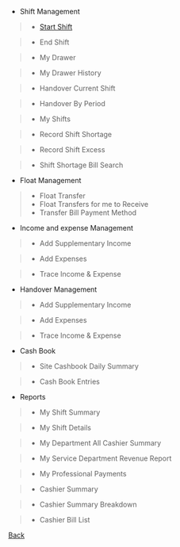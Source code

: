 * Shift Management
> * [Start Shift](https://github.com/hmislk/hmis/wiki/Start-Shift)

> * End Shift

> * My Drawer

> * My Drawer History

> * Handover Current Shift

> * Handover By Period

> * My Shifts

> * Record Shift Shortage

> * Record Shift Excess

> * Shift Shortage Bill Search

* Float Management
> * Float Transfer
> * Float Transfers for me to Receive
> * Transfer Bill Payment Method

* Income and expense Management
> * Add Supplementary Income

> * Add Expenses

> * Trace Income & Expense

* Handover Management
> * Add Supplementary Income

> * Add Expenses

> * Trace Income & Expense

* Cash Book
> * Site Cashbook Daily Summary

> * Cash Book Entries

* Reports

> * My Shift Summary

> * My Shift Details

> * My Department All Cashier Summary

> * My Service Department Revenue Report

> * My Professional Payments

> * Cashier Summary

> * Cashier Summary Breakdown

> * Cashier Bill List


[Back](https://github.com/hmislk/hmis/wiki/Accounting-Module)
